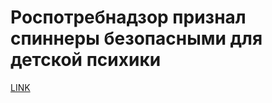 # Роспотребнадзор признал спиннеры безопасными для детской психики



[LINK](https://varlamov.ru/2588064.html)